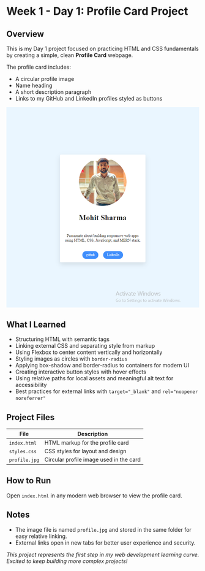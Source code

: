 # Week 1 - Day 1: Profile Card Project

## Overview
This is my Day 1 project focused on practicing HTML and CSS fundamentals by creating a simple, clean **Profile Card** webpage.

The profile card includes:
- A circular profile image
- Name heading
- A short description paragraph
- Links to my GitHub and LinkedIn profiles styled as buttons

![Profile Card Screenshot](screenshots/profile_card.png)

## What I Learned
- Structuring HTML with semantic tags
- Linking external CSS and separating style from markup
- Using Flexbox to center content vertically and horizontally
- Styling images as circles with `border-radius`
- Applying box-shadow and border-radius to containers for modern UI
- Creating interactive button styles with hover effects
- Using relative paths for local assets and meaningful alt text for accessibility
- Best practices for external links with `target="_blank"` and `rel="noopener noreferrer"`

## Project Files
| File         | Description                            |
|--------------|------------------------------------|
| `index.html` | HTML markup for the profile card       |
| `styles.css` | CSS styles for layout and design        |
| `profile.jpg`| Circular profile image used in the card |

## How to Run
Open `index.html` in any modern web browser to view the profile card.

## Notes
- The image file is named `profile.jpg` and stored in the same folder for easy relative linking.
- External links open in new tabs for better user experience and security.



*This project represents the first step in my web development learning curve. Excited to keep building more complex projects!*
